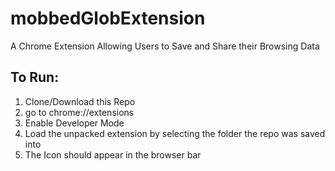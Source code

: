 # mobbedGlobExtension
A Chrome Extension Allowing Users to Save and Share their Browsing Data

## To Run:
1. Clone/Download this Repo
2. go to chrome://extensions
3. Enable Developer Mode
4. Load the unpacked extension by selecting the folder the repo was saved into
5. The Icon should appear in the browser bar

